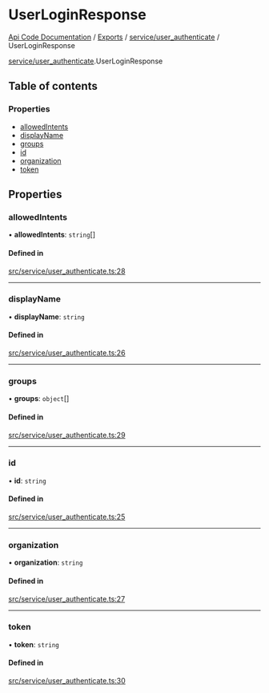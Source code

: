 # UserLoginResponse
 
[Api Code Documentation](../README.md) / [Exports](../modules.md) / [service/user\_authenticate](../modules/service_user_authenticate.md) / UserLoginResponse

[service/user\_authenticate](../modules/service_user_authenticate.md).UserLoginResponse

## Table of contents

### Properties

- [allowedIntents](service_user_authenticate.UserLoginResponse.md#allowedintents)
- [displayName](service_user_authenticate.UserLoginResponse.md#displayname)
- [groups](service_user_authenticate.UserLoginResponse.md#groups)
- [id](service_user_authenticate.UserLoginResponse.md#id)
- [organization](service_user_authenticate.UserLoginResponse.md#organization)
- [token](service_user_authenticate.UserLoginResponse.md#token)

## Properties

### allowedIntents

• **allowedIntents**: `string`[]

#### Defined in

[src/service/user_authenticate.ts:28](https://github.com/openkfw/TruBudget/blob/40b449a/api/src/service/user_authenticate.ts#L28)

___

### displayName

• **displayName**: `string`

#### Defined in

[src/service/user_authenticate.ts:26](https://github.com/openkfw/TruBudget/blob/40b449a/api/src/service/user_authenticate.ts#L26)

___

### groups

• **groups**: `object`[]

#### Defined in

[src/service/user_authenticate.ts:29](https://github.com/openkfw/TruBudget/blob/40b449a/api/src/service/user_authenticate.ts#L29)

___

### id

• **id**: `string`

#### Defined in

[src/service/user_authenticate.ts:25](https://github.com/openkfw/TruBudget/blob/40b449a/api/src/service/user_authenticate.ts#L25)

___

### organization

• **organization**: `string`

#### Defined in

[src/service/user_authenticate.ts:27](https://github.com/openkfw/TruBudget/blob/40b449a/api/src/service/user_authenticate.ts#L27)

___

### token

• **token**: `string`

#### Defined in

[src/service/user_authenticate.ts:30](https://github.com/openkfw/TruBudget/blob/40b449a/api/src/service/user_authenticate.ts#L30)

